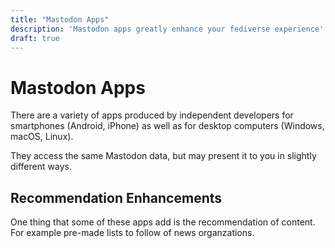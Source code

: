 ```yaml
---
title: "Mastodon Apps"
description: 'Mastodon apps greatly enhance your fediverse experience'
draft: true
---
```

Mastodon Apps
===

There are a variety of apps produced by independent developers for
smartphones (Android, iPhone) as well as for desktop computers (Windows,
macOS, Linux).

They access the same Mastodon data, but may present it to you in slightly
different ways.

## Recommendation Enhancements
One thing that some of these apps add is the recommendation of content.
For example pre-made lists to follow of news organzations.
